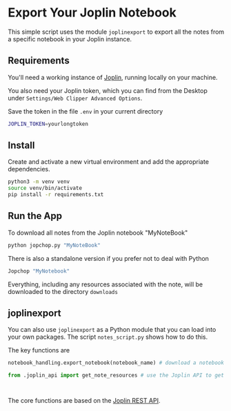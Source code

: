 # Export Your Joplin Notebook

This simple script uses the module `joplinexport` to export all the notes from a specific notebook in your Joplin instance.

## Requirements
You'll need a working instance of [Joplin](https://joplinapp.org/), running locally on your machine.

You also need your Joplin token, which you can find from the Desktop under `Settings/Web Clipper Advanced Options`.

Save the token in the file `.env` in your current directory

```sh
JOPLIN_TOKEN=yourlongtoken
```

## Install

Create and activate a new virtual environment and add the appropriate dependencies.

```sh
python3 -m venv venv
source venv/bin/activate
pip install -r requirements.txt
```

## Run the App

To download all notes from the Joplin notebook "MyNoteBook"

```sh
python jopchop.py "MyNoteBook"
```

There is also a standalone version if you prefer not to deal with Python

```sh
Jopchop "MyNotebook"
```



Everything, including any resources associated with the note, will be downloaded to the directory `downloads`

## joplinexport 

You can also use `joplinexport` as a Python module that you can load into your own packages.  The script `notes_script.py` shows how to do this. 

The key functions are

```py
notebook_handling.export_notebook(notebook_name) # download a notebook with this name and save it to the downloads folder

from .joplin_api import get_note_resources # use the Joplin API to get resources for a note




```

The core functions are based on the [Joplin REST API](https://joplinapp.org/api/references/rest_api/).